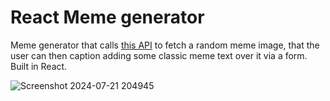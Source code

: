 # React Meme generator

Meme generator that calls [this API](https://api.imgflip.com/get_memes) to fetch a random meme image, that the user can then caption adding some classic meme text over it via a form.
Built in React.

![Screenshot 2024-07-21 204945](https://github.com/user-attachments/assets/1c0d9616-6723-4b61-8035-eafe2152182a)
